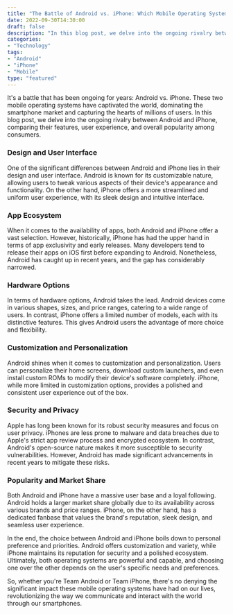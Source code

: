 ```yaml
--- 
title: "The Battle of Android vs. iPhone: Which Mobile Operating System Reigns Supreme?" 
date: 2022-09-30T14:30:00
draft: false 
description: "In this blog post, we delve into the ongoing rivalry between Android and iPhone, comparing their features, user experience, and overall popularity among consumers." 
categories: 
- "Technology" 
tags: 
- "Android" 
- "iPhone" 
- "Mobile" 
type: "featured" 
--- 
```


It's a battle that has been ongoing for years: Android vs. iPhone. These two mobile operating systems have captivated the world, dominating the smartphone market and capturing the hearts of millions of users. In this blog post, we delve into the ongoing rivalry between Android and iPhone, comparing their features, user experience, and overall popularity among consumers.

### Design and User Interface

One of the significant differences between Android and iPhone lies in their design and user interface. Android is known for its customizable nature, allowing users to tweak various aspects of their device's appearance and functionality. On the other hand, iPhone offers a more streamlined and uniform user experience, with its sleek design and intuitive interface.

### App Ecosystem

When it comes to the availability of apps, both Android and iPhone offer a vast selection. However, historically, iPhone has had the upper hand in terms of app exclusivity and early releases. Many developers tend to release their apps on iOS first before expanding to Android. Nonetheless, Android has caught up in recent years, and the gap has considerably narrowed.

### Hardware Options

In terms of hardware options, Android takes the lead. Android devices come in various shapes, sizes, and price ranges, catering to a wide range of users. In contrast, iPhone offers a limited number of models, each with its distinctive features. This gives Android users the advantage of more choice and flexibility.

### Customization and Personalization

Android shines when it comes to customization and personalization. Users can personalize their home screens, download custom launchers, and even install custom ROMs to modify their device's software completely. iPhone, while more limited in customization options, provides a polished and consistent user experience out of the box.

### Security and Privacy

Apple has long been known for its robust security measures and focus on user privacy. iPhones are less prone to malware and data breaches due to Apple's strict app review process and encrypted ecosystem. In contrast, Android's open-source nature makes it more susceptible to security vulnerabilities. However, Android has made significant advancements in recent years to mitigate these risks.

### Popularity and Market Share

Both Android and iPhone have a massive user base and a loyal following. Android holds a larger market share globally due to its availability across various brands and price ranges. iPhone, on the other hand, has a dedicated fanbase that values the brand's reputation, sleek design, and seamless user experience.

In the end, the choice between Android and iPhone boils down to personal preference and priorities. Android offers customization and variety, while iPhone maintains its reputation for security and a polished ecosystem. Ultimately, both operating systems are powerful and capable, and choosing one over the other depends on the user's specific needs and preferences.

So, whether you're Team Android or Team iPhone, there's no denying the significant impact these mobile operating systems have had on our lives, revolutionizing the way we communicate and interact with the world through our smartphones.
